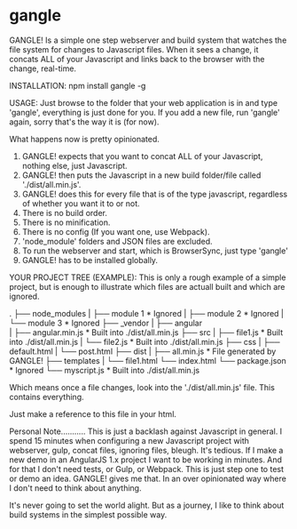 # gangle
GANGLE! Is a simple one step webserver and build system that watches the file system for changes to Javascript files. When it sees a change, it concats ALL of your Javascript and links back to the browser with the change, real-time.

INSTALLATION: 
npm install gangle -g

USAGE: 
Just browse to the folder that your web application is in and type 'gangle', everything is just done for you. If you add a new file, run 'gangle' again, sorry that's the way it is (for now).

What happens now is pretty opinionated. 

1. GANGLE! expects that you want to concat ALL of your Javascript, nothing else, just Javascript. 
2. GANGLE! then puts the Javascript in a new build folder/file called './dist/all.min.js'.
3. GANGLE! does this for every file that is of the type javascript, regardless of whether you want it to or not.
4. There is no build order.
5. There is no minification.
6. There is no config (If you want one, use Webpack).
7. 'node_module' folders and JSON files are excluded.
8. To run the webserver and start, which is BrowserSync, just type 'gangle'
9. GANGLE! has to be installed globally.


YOUR PROJECT TREE (EXAMPLE):
This is only a rough example of a simple project, but is enough to illustrate which files are actuall built and which are ignored.


.
├── node_modules
|   ├── module 1            * Ignored
|       ├── module 2        * Ignored
|   └── module 3            * Ignored
├── _vendor
|   ├── angular      
|       ├── angular.min.js  * Built into ./dist/all.min.js
├── src
|   ├── file1.js            * Built into ./dist/all.min.js
|   └── file2.js            * Built into ./dist/all.min.js
├── css
|   ├── default.html
|   └── post.html
├── dist
|   ├── all.min.js          * File generated by GANGLE!
├── templates
|   └── file1.html
└── index.html
└── package.json            * Ignored
└── myscript.js             * Built into ./dist/all.min.js


Which means once a file changes, look into the './dist/all.min.js' file. This contains everything.

Just make a reference to this file in your html.

Personal Note...........
This is just a backlash against Javascript in general. I spend 15 minutes when configuring a new Javascript project with webserver, gulp, concat files, ignoring files, bleugh. It's tedious. If I make a new demo in an AngularJS 1.x project I want to be working in minutes. And for that I don't need tests, or Gulp, or Webpack. This is just step one to test or demo an idea. GANGLE! gives me that. In an over opinionated way where I don't need to think about anything.

It's never going to set the world alight. But as a journey, I like to think about build systems in the simplest possible way.
